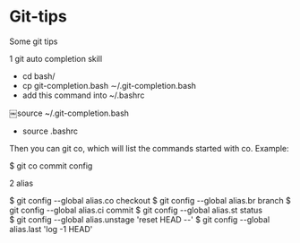 Git-tips
========

Some git tips

1 git auto completion skill

* cd bash/
* cp git-completion.bash ∼/.git-completion.bash
* add this command into ~/.bashrc

￼source ~/.git-completion.bash

* source .bashrc

Then you can git co<click two tab button>, which will list the commands started with co.
Example:

$ git co<tab><tab> 
	commit config
	

2 alias

$ git config --global alias.co checkout 
$ git config --global alias.br branch
$ git config --global alias.ci commit
$ git config --global alias.st status		
$ git config --global alias.unstage 'reset HEAD --'
$ git config --global alias.last 'log -1 HEAD'
